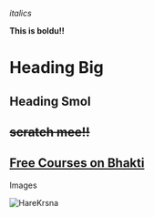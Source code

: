 _italics_

**This is boldu!!**

# Heading Big
## Heading Smol

~~scratch mee!!~~
---
[Free Courses on Bhakti](https://www.radheshyamdas.com "By Radheshyam Prabhu")
---
Images

![HareKrsna](https://i0.wp.com/harekrishnasolutions.com/wp-content/uploads/2017/10/Gopal-Krishna-Poster.png "Paintings By Bhaktivedanta Book Trust aka BBT")